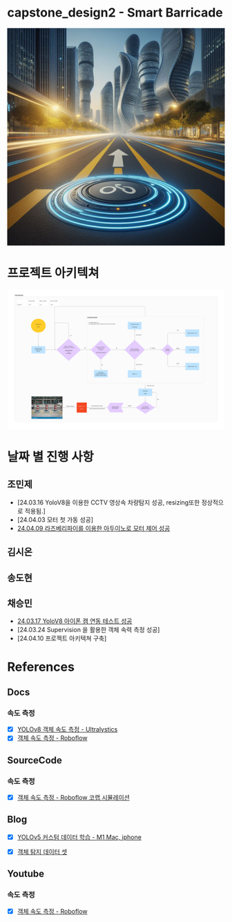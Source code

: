 # capstone_design2 - Smart Barricade
![path](assets/images/smart_barricade_teaser.jpeg)

# 프로젝트 아키텍쳐
![path](assets/images/Smart_Barricade_V1.png)

# 날짜 별 진행 사항
<!-- - [제목](이슈 링크) 형태로 작성하시면 됩니다. -->

## 조민제
- [24.03.16 YoloV8을 이용한 CCTV 영상속 차량탐지 성공, resizing또한 정상적으로 적용됨.]
- [24.04.03 모터 첫 가동 성공]  
- [24.04.09 라즈베리파이를 이용한 아두이노로 모터 제어 성공](https://github.com/CapstoneDesignCSE/capstone_design2/issues/4)  
## 김시온

## 송도현

## 채승민
- [24.03.17 YoloV8 아이폰 캠 연동 테스트 성공](https://github.com/CapstoneDesignCSE/capstone_design2/issues/3)
- [24.03.24 Supervision 을 활용한 객체 속력 측정 성공]
- [24.04.10 프로젝트 아키텍쳐 구축]



# References
## Docs
### 속도 측정
- [X] [YOLOv8 객체 속도 측정 - Ultralystics](https://docs.ultralytics.com/ko/reference/solutions/speed_estimation/)
- [X] [객체 속도 측정 - Roboflow](https://blog.roboflow.com/estimate-speed-computer-vision/)

## SourceCode
### 속도 측정
- [X] [객체 속도 측정 - Roboflow 코랩 시뮬레이션](https://colab.research.google.com/github/roboflow-ai/notebooks/blob/main/notebooks/how-to-estimate-vehicle-speed-with-computer-vision.ipynb?ref=blog.roboflow.com)


## Blog
- [X] [YOLOv5 커스텀 데이터 학습 - M1 Mac, iphone](https://clap0107.tistory.com/7)
- [X] [객체 탐지 데이터 셋](https://public.roboflow.com/object-detection)


## Youtube
### 속도 측정
- [X] [객체 속도 측정 - Roboflow](https://youtu.be/uWP6UjDeZvY)
